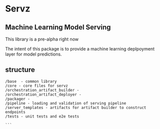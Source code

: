 <!---
# Modifications © 2020 Hashmap, Inc
#
# Licensed under the Apache License, Version 2.0 (the "License");
# you may not use this file except in compliance with the License.
# You may obtain a copy of the License at
#
#     http://www.apache.org/licenses/LICENSE-2.0
#
# Unless required by applicable law or agreed to in writing, software
# distributed under the License is distributed on an "AS IS" BASIS,
# WITHOUT WARRANTIES OR CONDITIONS OF ANY KIND, either express or implied.
# See the License for the specific language governing permissions and
# limitations under the License.
-->

# Servz
##  Machine Learning Model Serving

This library is a pre-alpha right now

The intent of this package is to provide a machine learning deplpoyment layer for model predictions.

## structure
````
/base  - common library
/core - core files for servz
/orchestration_artifact_builder - 
/orchestration_artifact_deployer - 
/packager - 
/pipeline - loading and validation of serving pipeline
/server_templates - artifacts for artifact builder to construct endpoints
/tests - unit tests and e2e tests

```